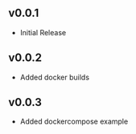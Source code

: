 ## v0.0.1
- Initial Release

## v0.0.2
- Added docker builds

## v0.0.3
- Added dockercompose example